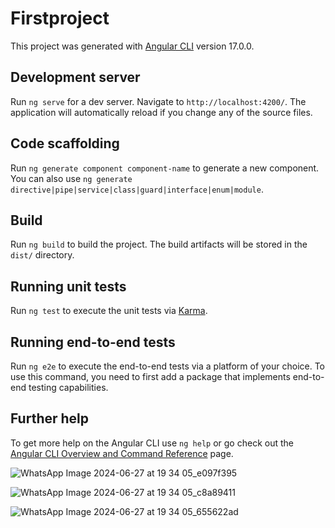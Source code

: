 # Firstproject

This project was generated with [Angular CLI](https://github.com/angular/angular-cli) version 17.0.0.

## Development server

Run `ng serve` for a dev server. Navigate to `http://localhost:4200/`. The application will automatically reload if you change any of the source files.

## Code scaffolding

Run `ng generate component component-name` to generate a new component. You can also use `ng generate directive|pipe|service|class|guard|interface|enum|module`.

## Build

Run `ng build` to build the project. The build artifacts will be stored in the `dist/` directory.

## Running unit tests

Run `ng test` to execute the unit tests via [Karma](https://karma-runner.github.io).

## Running end-to-end tests

Run `ng e2e` to execute the end-to-end tests via a platform of your choice. To use this command, you need to first add a package that implements end-to-end testing capabilities.

## Further help

To get more help on the Angular CLI use `ng help` or go check out the [Angular CLI Overview and Command Reference](https://angular.io/cli) page.

![WhatsApp Image 2024-06-27 at 19 34 05_e097f395](https://github.com/royvishal9876/schoolproject/assets/173386096/76f2ad7b-9d10-4362-a5c8-e552f31d8d7e)

![WhatsApp Image 2024-06-27 at 19 34 05_c8a89411](https://github.com/royvishal9876/schoolproject/assets/173386096/4e719122-cebc-41a4-99c7-a13ff1b95107)

![WhatsApp Image 2024-06-27 at 19 34 05_655622ad](https://github.com/royvishal9876/schoolproject/assets/173386096/4e5ad367-b52f-4695-a810-6c3511caf734)




